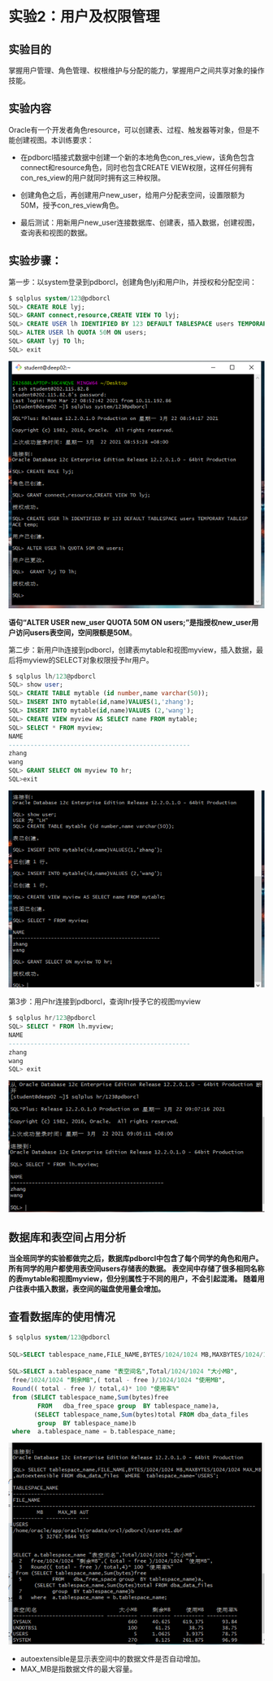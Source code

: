 # 实验2：用户及权限管理

## 实验目的

掌握用户管理、角色管理、权根维护与分配的能力，掌握用户之间共享对象的操作技能。

## 实验内容

Oracle有一个开发者角色resource，可以创建表、过程、触发器等对象，但是不能创建视图。本训练要求：

- 在pdborcl插接式数据中创建一个新的本地角色con_res_view，该角色包含connect和resource角色，同时也包含CREATE VIEW权限，这样任何拥有con_res_view的用户就同时拥有这三种权限。

- 创建角色之后，再创建用户new_user，给用户分配表空间，设置限额为50M，授予con_res_view角色。

- 最后测试：用新用户new_user连接数据库、创建表，插入数据，创建视图，查询表和视图的数据。

  

## 实验步骤：

第一步：以system登录到pdborcl，创建角色lyj和用户lh，并授权和分配空间：

```sql
$ sqlplus system/123@pdborcl
SQL> CREATE ROLE lyj;
SQL> GRANT connect,resource,CREATE VIEW TO lyj;
SQL> CREATE USER lh IDENTIFIED BY 123 DEFAULT TABLESPACE users TEMPORARY TABLESPACE temp;
SQL> ALTER USER lh QUOTA 50M ON users;
SQL> GRANT lyj TO lh;
SQL> exit
```

![第一步的实现](第一步.png)

**语句“ALTER USER new_user QUOTA 50M ON users;”是指授权new_user用户访问users表空间，空间限额是50M**。

第二步：新用户lh连接到pdborcl，创建表mytable和视图myview，插入数据，最后将myview的SELECT对象权限授予hr用户。

```sql
$ sqlplus lh/123@pdborcl
SQL> show user;
SQL> CREATE TABLE mytable (id number,name varchar(50));
SQL> INSERT INTO mytable(id,name)VALUES(1,'zhang');
SQL> INSERT INTO mytable(id,name)VALUES (2,'wang');
SQL> CREATE VIEW myview AS SELECT name FROM mytable;
SQL> SELECT * FROM myview;
NAME
--------------------------------------------------
zhang
wang
SQL> GRANT SELECT ON myview TO hr;
SQL>exit
```

![第二步实现](第二步.png)

第3步：用户hr连接到pdborcl，查询lhr授予它的视图myview

```sql
$ sqlplus hr/123@pdborcl
SQL> SELECT * FROM lh.myview;
NAME
--------------------------------------------------
zhang
wang
SQL> exit
```

![](第三步.png)



## 数据库和表空间占用分析

**当全班同学的实验都做完之后，数据库pdborcl中包含了每个同学的角色和用户。 所有同学的用户都使用表空间users存储表的数据。 表空间中存储了很多相同名称的表mytable和视图myview，但分别属性于不同的用户，不会引起混淆。 随着用户往表中插入数据，表空间的磁盘使用量会增加。**

## 查看数据库的使用情况
```sql
$ sqlplus system/123@pdborcl

SQL>SELECT tablespace_name,FILE_NAME,BYTES/1024/1024 MB,MAXBYTES/1024/1024 MAX_MB,autoextensible FROM dba_data_files  WHERE  tablespace_name='USERS';

SQL>SELECT a.tablespace_name "表空间名",Total/1024/1024 "大小MB",
 free/1024/1024 "剩余MB",( total - free )/1024/1024 "使用MB",
 Round(( total - free )/ total,4)* 100 "使用率%"
 from (SELECT tablespace_name,Sum(bytes)free
        FROM   dba_free_space group  BY tablespace_name)a,
       (SELECT tablespace_name,Sum(bytes)total FROM dba_data_files
        group  BY tablespace_name)b
 where  a.tablespace_name = b.tablespace_name;
```

![](数据库使用情况.png)

- autoextensible是显示表空间中的数据文件是否自动增加。
- MAX_MB是指数据文件的最大容量。

